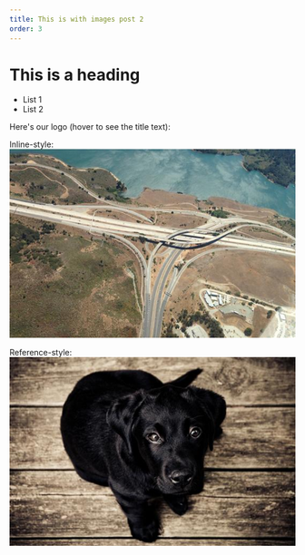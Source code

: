 ```yaml
---
title: This is with images post 2
order: 3
---
```


# This is a heading

- List 1
- List 2



Here's our logo (hover to see the title text):

Inline-style: 
![alt text](/_images/pic4.jpg "This is PIC4")

Reference-style: 
![alt text][logo]

[logo]: /_images/pic1.jpg "Logo Title Text 2"

